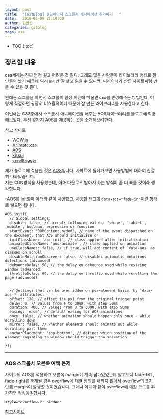 ```yaml
---
layout: post
title:  "[GitBlog] 랜딩페이지 스크롤시 애니메이션 추가하기   "
date:   2019-06-09 23:10:00
author: 한만섭
categories: gitblog
tags: css 
---
```


* TOC
{:toc}


## 정리할 내용 
css세계는 진짜 엄청 깊고 어려운 것 같다. 그래도 많은 사람들이 라이브러리 형태로 잘 만들어 놨기 때문에 역시 `문서`만 잘 찾고 읽을 수 있다면, 디자이너가
만든 사이트처럼 만들 수 있을 것 같다.  

원래는 스크롤을 하면서 스크롤이 일정 지점에 머물면 css를 변경해주는 방법인데, 이렇게 직접하면 굉장히 비효율적이기 때문에 잘 만든 라이브러리를 사용한다고 한다.  

이번에는 CSS중에서 스크롤시 애니메이션을 해주는 AOS라이브러리를 블로그에 적용해보았다. 우선 몇가지 AOS를 제공하는 곳을 소개해보려한다.  

[참고 사이트](https://blog.usefulparadigm.com/%EB%9E%9C%EB%94%A9%ED%8E%98%EC%9D%B4%EC%A7%80%EC%97%90-%EC%8A%A4%ED%81%AC%EB%A1%A4-%EC%95%A0%EB%8B%88%EB%A9%94%EC%9D%B4%EC%85%98-%EC%A0%81%EC%9A%A9%ED%95%98%EA%B8%B0-a35d0b6cbf4e)  

* [WOW.js](https://wowjs.uk/)  
* [Animate.css](https://daneden.github.io/animate.css/)
* [AOS](https://michalsnik.github.io/aos/) 
* [kissui](http://ww1.kissui.io/?subid1=30358872-8ac0-11e9-b0c1-26f3ee3477fc)  
* [scrolltrigger](https://terwanerik.github.io/ScrollTrigger/)

제가 블로그에 적용한 것은 [AOS](https://michalsnik.github.io/aos/)입니다.  사이트에 들어가보면 사용방법에 대하여 친절히 나와있습니다.  
저는 CDN방식을 사용했는데, 아마 다운로드 받아서 하는 방식이 좀 더 빠를 것이라 생각합니다.  

-AOS를 init할때 아래와 같이 사용했고, 사용할 태그에 `data-aos="fade-in"`이런 형태로 넣으면 됩니다. 
```
AOS.init({
  // Global settings:
  disable: false, // accepts following values: 'phone', 'tablet', 'mobile', boolean, expression or function
  startEvent: 'DOMContentLoaded', // name of the event dispatched on the document, that AOS should initialize on
  initClassName: 'aos-init', // class applied after initialization
  animatedClassName: 'aos-animate', // class applied on animation
  useClassNames: false, // if true, will add content of `data-aos` as classes on scroll
  disableMutationObserver: false, // disables automatic mutations' detections (advanced)
  debounceDelay: 50, // the delay on debounce used while resizing window (advanced)
  throttleDelay: 99, // the delay on throttle used while scrolling the page (advanced)
  

  // Settings that can be overridden on per-element basis, by `data-aos-*` attributes:
  offset: 120, // offset (in px) from the original trigger point
  delay: 0, // values from 0 to 3000, with step 50ms
  duration: 400, // values from 0 to 3000, with step 50ms
  easing: 'ease', // default easing for AOS animations
  once: false, // whether animation should happen only once - while scrolling down
  mirror: false, // whether elements should animate out while scrolling past them
  anchorPlacement: 'top-bottom', // defines which position of the element regarding to window should trigger the animation

});
```



***



### AOS 스크롤시 오른쪽 여백 문제 



  사이트의 AOS를 적용하고 오른쪽 margin이 계속 남아있었는데 알고보니 fade-left , fade-right를 하게될 경우 overflow에 대한 정의를 내리지 않아서 
  overflow의 크기 만큼 margin이 발생한 것이었습니다. 그래서 아래와 같이 overflow에 대한 코드를 추가하면 정상동작합니다. 

  ```
  style="overflow-x: hidden"
  ```

  [참고사이트](https://github.com/michalsnik/aos/issues/234)

